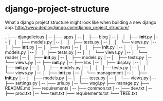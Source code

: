 django-project-structure
========================

What a django project structure might look like when building a new django app. http://www.deploydjango.com/django_project_structure/

.
├── djangolicious
│-- ├── apps
│-- │   ├── blog
│-- │   │   ├── __init__.py
│-- │   │   ├── models.py
│-- │   │   ├── tests.py
│-- │   │   └── views.py
│-- │   ├── __init__.py
│-- │   ├── news
│-- │   │   ├── __init__.py
│-- │   │   ├── models.py
│-- │   │   ├── tests.py
│-- │   │   └── views.py
│-- │   └── reader
│-- │       ├── __init__.py
│-- │       ├── models.py
│-- │       ├── tests.py
│-- │       └── views.py
│-- ├── __init__.py
│-- ├── libs
│-- │   ├── display
│-- │   │   ├── __init__.py
│-- │   │   ├── models.py
│-- │   │   ├── tests.py
│-- │   │   └── views.py
│-- │   ├── __init__.py
│-- │   └── management
│-- │       ├── __init__.py
│-- │       ├── models.py
│-- │       ├── tests.py
│-- │       └── views.py
│-- ├── settings.py
│-- ├── urls.py
│-- └── wsgi.py
├── manage.py
├── README.md
├── requirements
│-- ├── common.txt
│-- ├── dev.txt
│-- ├── prod.txt
│-- └── test.txt
├── requirements.txt
└── TREE.txt
